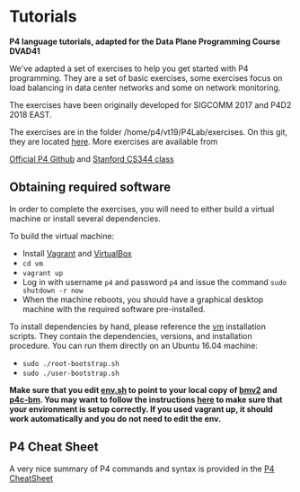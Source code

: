 # Tutorials
**P4 language tutorials, adapted for the Data Plane Programming Course DVAD41**

We've adapted  a set of exercises to help you get started with P4 programming. They are a set of basic exercises,
some exercises focus on load balancing in data center networks and some on network monitoring.

The exercises have been originally developed for SIGCOMM 2017 and P4D2 2018 EAST. 

The exercises are in the folder /home/p4/vt19/P4Lab/exercises. On this git, they are located 
[here](P4Lab/exercises/).
More exercises are available from 

 [Official P4 Github](https://github.com/p4lang/tutorials)
and 
 [Stanford CS344 class](https://github.com/CS344-Stanford-18)

## Obtaining required software

In order to complete the exercises, you will need to either build a
virtual machine or install several dependencies.

To build the virtual machine:
- Install [Vagrant](https://vagrantup.com) and [VirtualBox](https://virtualbox.org)
- `cd vm`
- `vagrant up`
- Log in with username `p4` and password `p4` and issue the command `sudo shutdown -r now`
- When the machine reboots, you should have a graphical desktop machine with the required
software pre-installed.

To install dependencies by hand, please reference the [vm](../vm) installation scripts.
They contain the dependencies, versions, and installation procedure.
You can run them directly on an Ubuntu 16.04 machine:
- `sudo ./root-bootstrap.sh`
- `sudo ./user-bootstrap.sh`




**Make sure that you edit [env.sh](env.sh) to point to your local copy of
  [bmv2](https://github.com/p4lang/behavioral-model) and
  [p4c-bm](https://github.com/p4lang/p4c-bm). You may want to follow the
  instructions
  [here](https://github.com/p4lang/tutorials/tree/master/SIGCOMM_2015#obtaining-required-software)
  to make sure that your environment is setup correctly. If you used vagrant up, it should work automatically and you do not need to edit the env.**

## P4 Cheat Sheet

A very nice summary of P4 commands and syntax is provided in the
 [P4 CheatSheet](P4Lab/p4-cheat-sheet.pdf)
